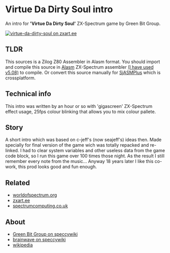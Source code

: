 # Virtue Da Dirty Soul intro

An intro for **'Virtue Da Dirty Soul'** ZX-Spectrum game by Green Bit Group.

[![virtue-da-dirty-soul on zxart.ee](https://zxart.ee/release/id:365113/mode:view/filename:virtue_intro.png)](https://zxart.ee/rus/soft/game/adventure/textillustrated/virtue-da-dirty-soul/virtue-da-dirty-soul/)

## TLDR

This sources is a Zilog Z80 Assembler in Alasm format. You should import and compile this source in [Alasm](https://zxart.ee/rus/soft/tool/music/pro-tracker-alasm/qid:365628/) ZX-Spectrum assembler [(I have used v5.08)](https://speccy.info/ALASM) to compile. Or convert this source manually for [SjASMPlus](http://speccy.info/SjASMPlus) which is crossplatform.

## Technical info

This intro was written by an hour or so with 'gigascreen' ZX-Spectrum effect usage, 25fps colour blinking that allows you to mix colour pallete.

## Story

A short intro which was based on c-jeff's (now seajeff's) ideas then. Made specially for final version of the game wich was totally repacked and re-linked. I had to clear system variables and other useless data from the game code block, so I run this game over 100 times those night. As the result I still remember every note from the music... Anyway 18 years later I like this co-work, this prod looks good and fun enough.

## Related

- [worldofspectrum.org](https://worldofspectrum.org/archive/software/text-adventures/virtue-da-dirty-soul-green-bit)
- [zxart.ee](https://zxart.ee/rus/soft/game/adventure/textillustrated/virtue-da-dirty-soul/virtue-da-dirty-soul/)
- [spectrumcomputing.co.uk](https://spectrumcomputing.co.uk/index.php?cat=96&id=20747&__cf_chl_managed_tk__=pmd_X.cN3TQMHuk5Uln9ps4acrwdieQspYRax9aYF47gAYg-1632442789-0-gqNtZGzNAxCjcnBszRI9)

## About

- [Green Bit Group on speccywiki](https://speccy.info/Green_Bit_Group)
- [brainwave on speccywiki](http://speccy.info/Brainwave)
- [wikipedia](https://ru.wikipedia.org/wiki/Brainwave_team)

